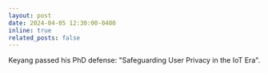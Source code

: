 ```yaml
---
layout: post
date: 2024-04-05 12:30:00-0400
inline: true
related_posts: false
---
```


Keyang passed his PhD defense: "Safeguarding User Privacy in the IoT Era".
